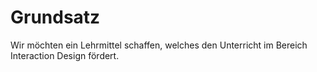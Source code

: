# Grundsatz
Wir möchten ein Lehrmittel schaffen, welches den Unterricht im Bereich Interaction Design fördert.
